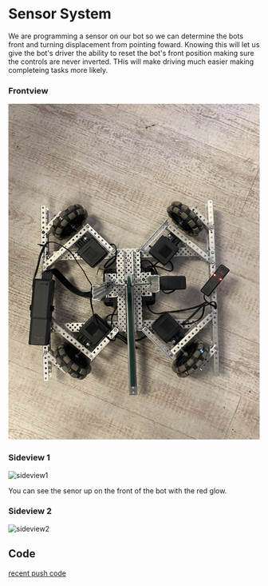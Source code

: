 # Sensor System 

We are programming a sensor on our bot so we can determine the bots front and turning displacement from pointing foward. Knowing this will let us give the bot's driver the ability to reset the bot's front position making sure the controls are never inverted. THis will make driving much easier making completeing tasks more likely. 

### Frontview 
![topview](https://github.com/Luca-Skyline/Ctrl-Alt-Defeat/blob/main/images/PushSystemTopview.jpg?raw=true)


### Sideview 1 
![sideview1](https://github.com/Luca-Skyline/Ctrl-Alt-Defeat/assets/89172997/1e8b9f9d-6b7b-4318-9c48-b6cac9bb2c6a)

You can see the senor up on the front of the bot with the red glow. 

### Sideview 2 
![sideview2](https://github.com/Luca-Skyline/Ctrl-Alt-Defeat/assets/89172997/79bc191a-3050-4426-a7fc-fafc8b595d18)

## Code 
[recent push code](https://github.com/Luca-Skyline/Ctrl-Alt-Defeat/blob/main/src/NewNewPlusIntake.v5blocks)
